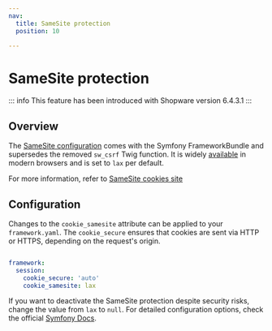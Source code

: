```yaml
---
nav:
  title: SameSite protection
  position: 10

---
```


# SameSite protection

::: info
This feature has been introduced with Shopware version 6.4.3.1
:::

## Overview

The [SameSite configuration](https://symfony.com/doc/current/reference/configuration/framework.html#cookie-samesite) comes with the Symfony FrameworkBundle and supersedes the removed `sw_csrf` Twig function.
It is widely [available](https://caniuse.com/same-site-cookie-attribute) in modern browsers and is set to `lax` per default.

For more information, refer to [SameSite cookies site](https://web.dev/articles/samesite-cookies-explained?hl=en)

## Configuration

Changes to the `cookie_samesite` attribute can be applied to your `framework.yaml`. The `cookie_secure` ensures that cookies are sent via HTTP or HTTPS, depending on the request's origin.

```yaml

framework:
  session:
    cookie_secure: 'auto'
    cookie_samesite: lax
```

If you want to deactivate the SameSite protection despite security risks, change the value from `lax` to `null`. For detailed configuration options, check the official [Symfony Docs](https://symfony.com/doc/current/reference/configuration/framework.html#cookie-samesite).
